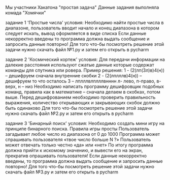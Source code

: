 Мы участники Хакатона "простая задача"
Данные задания выполняла комада "Хомячки"

задание 1 'Простые числа'
условия:
Необходимо найти простые числа в диапазоне, пользователь вводит
начало и конец диапазона в котором следует искать, вывод
оформляется в виде списка
Если данные некорректно введены то программа должна выдать
сообщение и запросить данные повторно!
Для того что-бы посмотреть решение этой задачи нужно скачать файл №1.py
и затем его открыть в pycharm

задание 2 'Космический кортеж'
условия:
Для передачи информации на далекие расстояния используют
сжатые данные которые содержат команды для спутника или
ровера.
Пример решения:
1 - (2(лп(3л)в)4(н)) – дешифруем сначала внутренние скобки
2 - (2(лплллв)4(н)) – дешифруем то что осталось
3 – лплллвлплллвнннн
л- лево, п-право, в-верх, н – низ
Необходимо написать программу дешифровщик подобных команд,
правила как в математике – сначала делаем в скобках, потом выше.
Перед дешифрованием необходимо проверить правильность
выражения, количество открывающих и закрывающих скобок
должно быть одинаково
Для того что-бы посмотреть решение этой задачи нужно скачать файл №2.py
и затем его открыть в pycharm

задание 3 'Бинарный поиск'
условия:
Необходимо создать мини игру на принципе бинарного поиска.
Правила игры просты
Пользователь загадывает любое число из диапазона от 0 до 1000
Программа может спрашивать пользователя «твое число больше N
?»
Пользователь может отвечать только честно «да» или «нет»
По итогу программа должна прийти к искомому значению, и
вывести его на экран, прекратив опрашивать пользователя!
Если данные некорректно введены, то программа должна выдать
сообщение и запросить данные повторно!
Для того что-бы посмотреть решение этой задачи нужно скачать файл №3.py
и затем его открыть в pycharm






